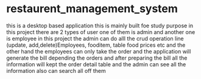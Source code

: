 # restaurent_management_system
this is a desktop based application this is mainly built foe study purpose in this project there are 2 types of user one of them is admin and another one is employee in this project the admin can do alll the crud operation line (update, add,delete)Employees, fooditem, table food prices etc and the other hand the employees can only take the order and the application will generate the bill depending the orders and  after preparing the bill all the information will kept the order detail table and the admin can see all the information also can search all off them
